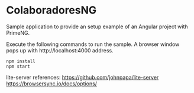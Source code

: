 # ColaboradoresNG
Sample application to provide an setup example of an Angular project with PrimeNG.

Execute the following commands to run the sample. A browser window pops up with http://localhost:4000 address.

```
npm install
npm start
```

lite-server references:
https://github.com/johnpapa/lite-server
https://browsersync.io/docs/options/
